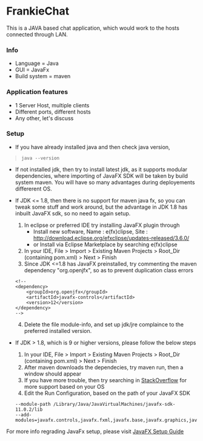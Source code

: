# FrankieChat
This is a JAVA based chat application, which would work to the hosts connected through LAN.

### Info
- Language = Java
- GUI = JavaFx
- Build system = maven

### Application features
- 1 Server Host, multiple clients
- Different ports, different hosts
- Any other, let's discuss

### Setup
- If you have already installed java and then check java version,
> `java --version`

- If not installed jdk, then try to install latest jdk, as it supports modular dependencies, where importing of JavaFX SDK will be taken by build system maven. You will have so many advantages during deployements differerent OS.

- If JDK <= 1.8, then there is no support for maven java fx, so you can tweak some stuff and work around, but the advantage in JDK 1.8 has inbuilt JavaFX sdk, so no need to again setup.
	1. In eclipse or preferred IDE try installing JavaFX plugin through
		- Install new software, Name : e(fx)clipse, Site : http://download.eclipse.org/efxclipse/updates-released/3.6.0/
		- or Install via Eclipse Marketplace by searching e(fx)clipse
	2. In your IDE, File > Import > Existing Maven Projects > Root_Dir (containing pom.xml) > Next > Finish
	3. Since JDK <=1.8 has JavaFX preinstalled, try commenting the maven dependency "org.openjfx", so as to prevent duplication class errors
	```
	<!--    
	<dependency>
	    <groupId>org.openjfx</groupId>
	    <artifactId>javafx-controls</artifactId>
	    <version>12</version>
	</dependency>
	-->    	
	```
	4. Delete the file module-info, and set up jdk/jre complaince to the preferred installed version.

- If JDK > 1.8, which is 9 or higher versions, please follow the below steps
	1. In your IDE, File > Import > Existing Maven Projects > Root_Dir (containing pom.xml) > Next > Finish
	2. After maven downloads the dependecies, try maven run, then a window should appear
	3. If you have more trouble, then try searching in [StackOverflow](https://stackoverflow.com/questions/51478675/error-javafx-runtime-components-are-missing-and-are-required-to-run-this-appli) for more support based on your OS
	4. Edit the Run Configuration, based on the path of your JavaFX SDK	
	```
	--module-path /Library/Java/JavaVirtualMachines/javafx-sdk-11.0.2/lib
	--add-modules=javafx.controls,javafx.fxml,javafx.base,javafx.graphics,javafx.web
	```

For more info regrading JavaFx setup, please visit [JavaFX Setup Guide](https://openjfx.io/openjfx-docs/)


